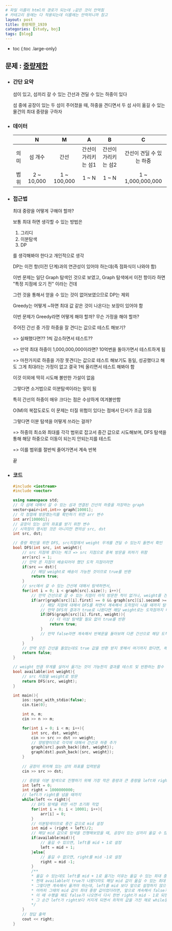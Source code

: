 ```yaml
---
# 파일 이름이 html의 경로가 되는데 ₂같은 것이 안먹힘
# 카테고리 등에는 다 적용되는데 이름에는 안먹히니까 참고
layout: post
title: 중량제한_1939
categories: [study, boj]
tags: [blog]
---
```


- toc
{:toc .large-only}

## 문제 : [중량제한](https://www.acmicpc.net/problem/1939)

+ ### 간단 요약
    섬이 있고, 섬끼리 갈 수 있는 간선과 견딜 수 있는 하중이 있다

    섬 중에 공장이 있는 두 섬이 주어졌을 때, 하중을 견디면서 두 섬 사이 옮길 수 있는 물건의 최대 중량을 구하자

+ ### 데이터
  ||N|M|A|B|C|
  |:--:|:--:|:--:|:--:|:--:|:--:|
  |의미|섬 개수|간선|간선이 가리키는 섬1|간선이 가리키는 섬2|간선이 견딜 수 있는 하중|
  |범위|2 ~ 10,000|1 ~ 100,000|1 ~ N|1 ~ N|1 ~ 1,000,000,000|

+ ### 접근법
    최대 중량을 어떻게 구해야 할까?

    보통 최대 하면 생각할 수 있는 방법은 

    1. 그리디
    2. 이분탐색
    3. DP
    
    를 생각해봐야 한다고 개인적으로 생각

    DP는 이전 항(이전 단계)과의 연관성이 있어야 하는데(즉 점화식이 나와야 함)

    이번 문제는 일단 Graph 탐색인 것으로 보였고, Graph 탐색에서 이전 항이라 하면 "특정 지점에 오기 전" 이라는 건데

    그런 것을 통해서 얻을 수 있는 것이 없어보였으므로 DP는 제외

    Greedy는 어떻게 ~하면 최대 값 같은 것이 나온다는 보장이 있어야 함

    이번 문제가 Greedy라면 어떻게 해야 할까? 무슨 가정을 해야 할까?

    주어진 간선 중 가장 하중을 잘 견디는 값으로 테스트 해보기?

    => 실패했다면?? 1씩 감소하면서 테스트??

    => 만약 최대 하중이 1,000,000,000이라면? 10억번을 돌아가면서 테스트하게 됨

    => 마찬가지로 하중을 가장 못견디는 값으로 테스트 해보기도 동일, 성공했다고 해도 그게 최대라는 가정이 없고 결국 1씩 올리면서 테스트 해봐야 함

    이것 이외에 딱히 시도해 볼만한 가설이 없음

    그렇다면 소거법으로 이분탐색이라는 말이 됨

    특히 간선의 하중이 매우 크다는 점은 수상하게 여겨볼만함

    O(M)의 복잡도로도 이 문제는 터질 위험이 있다는 점에서 단서가 조금 있음

    그렇다면 이분 탐색을 어떻게 쓰라는 걸까?

    => 하중의 최소와 최대를 각각 범위로 잡고서 중간 값으로 시도해보며, DFS 탐색을 통해 해당 하중으로 이동이 되는지 안되는지를 테스트

    => 이를 범위를 절반씩 줄어가면서 계속 반복
    
    끝

+ ### 코드
  ```c++
  #include <iostream>
  #include <vector>

  using namespace std;
  // 각 섬에 대해서 갈 수 있는 섬과 연결된 간선의 하중을 저장하는 graph
  vector<pair<int,int>> graph[10001];
  // 각 정점에 방문했는지를 확인하기 위한 arr 변수
  int arr[100001];
  // 공장이 있는 섬의 좌표를 받기 위한 변수
  // 시작점이 명시된 것은 아니지만 편의상 src, dst
  int src, dst;

  // 중량 확인을 위한 DFS, src지점에서 weight 무게를 견딜 수 있는지 돌면서 확인
  bool DFS(int src, int weight){
      // src 지점에 왔다는 체크 => src 지점으로 중복 방문을 피하기 위함
      arr[src] = 1;
      // 만약 온 지점이 배송되어야 했던 도착 지점이라면
      if(src == dst){
          // 해당 weight로 배송이 가능한 것이므로 true를 반환
          return true;
      }
      // src에서 갈 수 있는 간선에 대해서 탐색하면서,
      for(int i = 0; i < graph[src].size(); i++){
          // 만약 간선으로 갈 수 있는 지점이 아직 방문한 적이 없거나, weight를 견딜 수 있을 정도의 하중으로 되어 있다면
          if(arr[graph[src][i].first] == 0 && graph[src][i].second >= weight){
              // 해당 지점에 대해서 DFS를 하면서 계속해서 도착점이 나올 때까지 탐색
              // 만약 DFS의 결과가 true로 나왔다면 해당 weight로는 도착점까지 배송을 할 수 있는 것이므로
              if(DFS(graph[src][i].first, weight)){
                  // 더 이상 탐색할 필요 없이 true를 반환
                  return true;
              }
              // 만약 false라면 계속해서 반복문을 돌아보며 다른 간선으로 해당 도착점에 갈 수 있는지 확인해보게 됨
          }
      }
      // 만약 모든 간선을 돌았는데도 true 값을 반환 받지 못해서 여기까지 왔다면, 해당 weight로는 하중을 견디거나, 도착 지점까지 갈 수 있는 곳이 없으므로 false 반환
      return false;
  }

  // weight 만큼 무게를 실어서 옮기는 것이 가능한지 결과를 테스트 및 반환하는 함수
  bool available(int weight){
      // src 지점을 weight로 방문
      return DFS(src, weight);
  }

  int main(){
      ios::sync_with_stdio(false);
      cin.tie(0);

      int n, m;
      cin >> n >> m;

      for(int i = 0; i < m; i++){
          int src, dst, weight;
          cin >> src >> dst >> weight;
          // 양방향이므로 각각에 대해서 간선과 하중 추가
          graph[src].push_back({dst, weight});
          graph[dst].push_back({src, weight});
      }
      
      // 공장이 위치해 있는 섬의 좌표를 입력받음
      cin >> src >> dst;

      // 중량을 이분 탐색으로 진행하기 위해 가장 작은 중량과 큰 중량을 left와 right로 설정
      int left = 0;
      int right = 1000000000;
      // left가 right를 넘을 때까지
      while(left <= right){
          // DFS 탐색을 위한 사전 초기화 작업
          for(int i = 0; i < 10001; i++){
              arr[i] = 0;
          }
          // 이분탐색이므로 중간 값으로 mid 설정
          int mid = (right + left)/2;
          // 해당 mid 값으로 탐색을 진행해보았을 때, 공장이 있는 섬끼리 옮길 수 있는지를 테스트
          if(available(mid)){
              // 옮길 수 있으면, left를 mid + 1로 설정
              left = mid + 1;
          }else{
              // 옮길 수 없으면, right를 mid -1로 설정
              right = mid -1;
          }
          /**
          * 옮길 수 있는데도 left를 mid + 1로 옮기는 이유는 옮길 수 있는 최대 중량을 알아내기 위함
          * 현재 available이 true가 나왔더라도 해당 mid 값이 옮길 수 있는 최대 중량이라는 보장이 없음
          * 그렇다면 계속해서 옮겨야 하는데, left를 mid 보다 앞으로 설정하지 않으면, left가 right와 같아서 무한 while문이 반복되는 경우가 생김
          * 어차피 그때의 mid 값이 최대 중량 값이었더라면, 앞으로 계속해서 false가 나오면서 right가 줄어들다가 최대 중량 + 1 값을 가리키던 left와 mid와 right가 같아지는 순간이 오고,
          * 이 때 수행을 해도 false가 나오면서 다시 한번 right가 mid - 1로 되면서 자연스럽게 최대 중량을 가리키게 되고,
          * 그 순간 left가 right보다 커지게 되면서 최적의 값을 가진 채로 while문을 탈출하게 된다
          */
      }
      // 정답 출력
      cout << right;
  }
  ```